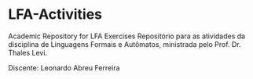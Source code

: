 # LFA-Activities
Academic Repository for LFA Exercises
Repositório para as atividades da disciplina de Linguagens Formais e Autômatos, ministrada pelo Prof. Dr. Thales Levi.

Discente: Leonardo Abreu Ferreira

